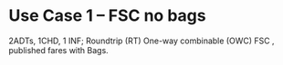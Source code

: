 # Use Case 1 – FSC no bags

2ADTs, 1CHD, 1 INF; Roundtrip (RT) One-way combinable (OWC) FSC , published fares with Bags.